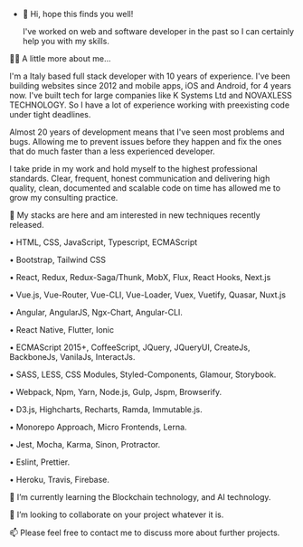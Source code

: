 - 👋 Hi, hope this finds you well! 

   I've worked on web and software developer in the past so I can certainly help you with my skills.

🌱🌱 A little more about me...

   I'm a Italy based full stack developer with 10 years of experience. 
   I've been building websites since 2012 and mobile apps, iOS and Android, for 4 years now. 
   I've built tech for large companies like K Systems Ltd and NOVAXLESS TECHNOLOGY. 
   So I have a lot of experience working with preexisting code under tight deadlines.

   Almost 20 years of development means that I've seen most problems and bugs. 
   Allowing me to prevent issues before they happen and fix the ones that do much faster than a less experienced developer.

   I take pride in my work and hold myself to the highest professional standards. 
   Clear, frequent, honest communication and delivering high quality, clean, documented and scalable code on time has allowed me to grow my consulting practice.
    
👀 My stacks are here and am interested in new techniques recently released.

• HTML, CSS, JavaScript, Typescript, ECMAScript

• Bootstrap, Tailwind CSS

• React, Redux, Redux-Saga/Thunk, MobX, Flux, React Hooks, Next.js

• Vue.js, Vue-Router, Vue-CLI, Vue-Loader, Vuex, Vuetify, Quasar, Nuxt.js

• Angular, AngularJS, Ngx-Chart, Angular-CLI.

• React Native, Flutter, Ionic

• ECMAScript 2015+, CoffeeScript, JQuery, JQueryUI, CreateJs, BackboneJs, VanilaJs, InteractJs.

• SASS, LESS, CSS Modules, Styled-Components, Glamour, Storybook.

• Webpack, Npm, Yarn, Node.js, Gulp, Jspm, Browserify.

• D3.js, Highcharts, Recharts, Ramda, Immutable.js.

• Monorepo Approach, Micro Frontends, Lerna.

• Jest, Mocha, Karma, Sinon, Protractor.

• Eslint, Prettier.

• Heroku, Travis, Firebase.


🌱 I’m currently learning the Blockchain technology, and AI technology.

💞️ I’m looking to collaborate on your project whatever it is.

📫 Please feel free to contact me to discuss more about further projects.

<!---
mickael-levy/mickael-levy is a ✨ special ✨ repository because its `README.md` (this file) appears on your GitHub profile.
You can click the Preview link to take a look at your changes.
--->
